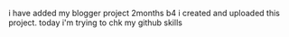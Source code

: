 i have added my blogger project
2months b4 i created and uploaded this project. today i'm trying to chk my github skills

